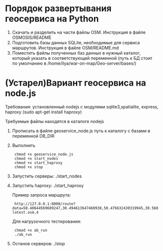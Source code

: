 # Порядок развертывания геосервиса на Python

1. Скачать и разделить на части файлы OSM. Инструкция в файле OSMOSIS/README
2. Подготовить базы данных SQLite, необходимые для сервиса маршрутов. Инструкция
в файле OSM/README.md
3. Поместить файлы полученных баз данных в нужный каталог, который указать в 
соответствующей переменной (путь к БД стоит по умолчанию в /home/ilya/war-on-map/Geo-server/bases/)


# (Устарел)Вариант геосервиса на node.js

Требования: установленный nodejs с модулями sqlite3,spatialite, express,
			haproxy (sudo apt-get install haproxy)

Требуемые файлы находятся в каталоге nodejs
1. Прописать в  файле geoservice_node.js путь к каталогу с базами в переменной DB_DIR
2. Выполнить

        chmod +x geoservice_node.js
        chmod +x start_nodes
        chmod +x start_haproxy
        chmod +x stop

3. Запустить серверы: ./start_nodes
4. Запустить haproxy: ./start_haproxy

    Пример запроса маршрута: 
    
        http://127.0.0.1:8000/route?data=50.40644569609247,30.494613647460938,50.476632430319945,30.56842803955078,ukraine-latest.osm,4
    
    Для нагрузочного тестирования:
    
        chmod +x ab_run
        ./ab_run 

5. Останов серверов: ./stop
 

